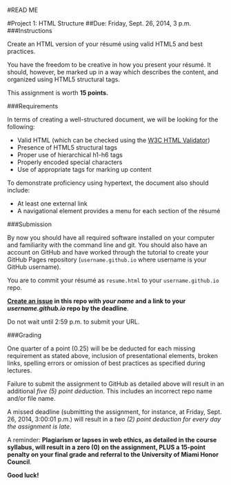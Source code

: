 #READ ME

#Project 1: HTML Structure
##Due: Friday, Sept. 26, 2014, 3 p.m.
###Instructions

Create an HTML version of your résumé using valid HTML5 and best practices.

You have the freedom to be creative in how you present your résumé. It should, however, be marked up in a way which describes the content, and organized using HTML5 structural tags.

This assignment is worth **15 points.**

###Requirements

In terms of creating a well-structured document, we will be looking for the following:

- Valid HTML (which can be checked using the [W3C HTML Validator](http://validator.w3.org/))
- Presence of HTML5 structural tags
- Proper use of hierarchical h1-h6 tags
- Properly encoded special characters
- Use of appropriate tags for marking up content

To demonstrate proficiency using hypertext, the document also should include:

- At least one external link
- A navigational element provides a menu for each section of the résumé

###Submission

By now you should have all required software installed on your computer and familiarity with the command line and git. You should also have an account on GitHub and have worked through the tutorial to create your GitHub Pages repository (`username.github.io` where username is your GitHub username).

You are to commit your résumé as `resume.html` to your `username.github.io` repo.

**[Create an issue](https://github.com/thegeekprof/project-structure/issues) in this repo with <em>your name</em> and a link to your <em>username.github.io</em> repo by the deadline**.

Do not wait until 2:59 p.m. to submit your URL.

###Grading

One quarter of a point (0.25) will be be deducted for each missing requirement as stated above, inclusion of presentational elements, broken links, spelling errors or omission of best practices as specified during lectures.

Failure to submit the assignment to GitHub as detailed above will result in an additional *five (5) point deduction*. This includes an incorrect repo name and/or file name.

A missed deadline (submitting the assignment, for instance, at Friday, Sept. 26, 2014, 3:00:01 p.m.) will result in a *two (2) point deduction for every day the assignment is late*.

A reminder: **Plagiarism or lapses in web ethics, as detailed in the course syllabus, will result in a zero (0) on the assignment, PLUS a 15-point penalty on your final grade and referral to the University of Miami Honor Council**.

**Good luck!**

